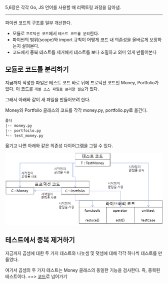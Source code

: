 5,6장은 각각 Go, JS 언어를 사용할 때 리팩토링 과정을 담아냄. 

****

파이썬 코드의 구조를 일부 개선한다. 
- 모듈로 `프로덕션 코드`에서 `테스트 코드를 분리`한다.
- 파이썬의 범위(scope)와 import 규칙이 어떻게 코드 내 의존성을 올바르게 보장하는지 살펴본다.
- 코드에서 중복 테스트를 제거해서 테스트를 보다 조밀하고 의미 있게 만들어본다

## 모듈로 코드를 분리하기 

지금까지 작성한 파일은 테스트 코드 바로 뒤에 프로덕션 코드인 Money, Portfolio가 있다. 이 코드를 `개별 소스 파일로 분리할 필요`가 있다. 

그래서 아래와 같이 새 파일을 만들어보려 한다. 

Money와 Portfoilo 클래스의 코드를 각각 money.py, portfolio.py로 옮긴다. 
```
폴더
|-- money.py
|-- portfoilo.py
└-- test_money.py

```

옮기고 나면 아래와 같은 의존성 다이어그램을 그릴 수 있다. 

![그림](./의존성%20다이어그램.png)

## 테스트에서 중복 제거하기 

지금까지 곱셈에 대한 두 가지 테스트와 나눗셈 및 덧셈에 대해 각각 하나씩 테스트를 만들었다. 

여기서 곱셈의 두 가지 테스트는 Money 클래스의 동일한 기능을 검사한다. 즉, 중복된 테스트이다.  ==> [코드](./test_money.py)로 넘어가기